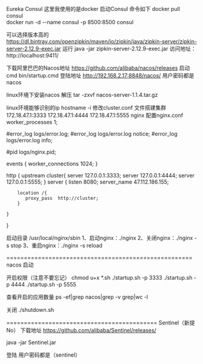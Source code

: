
Eureka 
Consul 
这里我使用的是docker 启动Consul  命令如下
 docker pull  consul  
 docker run -d --name consul  -p 8500:8500  consul
 
 
 
 可以选择版本高的
 https://dl.bintray.com/openzipkin/maven/io/zipkin/java/zipkin-server/zipkin-server-2.12.9-exec.jar
 运行  java -jar  zipkin-server-2.12.9-exec.jar 
 访问地址：  http://localhost:9411/
 
 下载阿里巴巴的Nacos地址
https://github.com/alibaba/nacos/releases
启动 cmd  bin/startup.cmd
登陆地址 http://192.168.2.17:8848/nacos/
用户密码都是  nacos

linux环境下安装nacos
解压
tar -zxvf  nacos-server-1.1.4.tar.gz 

linux环境能够识别的ip
hostname -i 
修改cluster.conf 文件搭建集群
172.18.47.1:3333
172.18.47.1:4444
172.18.47.1:5555
nginx  配置nginx.conf
worker_processes  1;

#error_log  logs/error.log;
#error_log  logs/error.log  notice;
#error_log  logs/error.log  info;

#pid        logs/nginx.pid;


events {
    worker_connections  1024;
}

http {
	upstream cluster{
	    server 127.0.0.1:3333;
		server 127.0.0.1:4444;
		server 127.0.0.1:5555;
	}
   server {
        listen       8080;
        server_name  47.112.186.155;

		location /{
           proxy_pass  http://cluster;
        }
  
    }

 }
 
 启动目录  /usr/local/nginx/sbin
 1、启动nginx：./nginx 
 2、关闭nginx：./nginx -s stop
 3、重启nginx：./nginx -s reload

 
    
   
=====================================================
nacos 启动
  
  开启权限（注意不要忘记）
  chmod u+x *.sh
./startup.sh -p 3333
./startup.sh -p 4444
./startup.sh -p 5555

查看开启的应用数量
ps -ef|grep nacos|grep -v grep|wc -l

关闭
./shutdown.sh

===========================================
Sentinel（新提No）
下载地址
https://github.com/alibaba/Sentinel/releases/

java -jar Sentinel.jar  

登陆  用户密码都是（sentinel）
